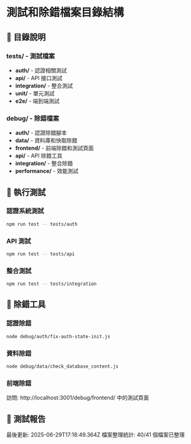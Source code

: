# 測試和除錯檔案目錄結構

## 📂 目錄說明

### tests/ - 測試檔案
- **auth/** - 認證相關測試
- **api/** - API 接口測試  
- **integration/** - 整合測試
- **unit/** - 單元測試
- **e2e/** - 端到端測試

### debug/ - 除錯檔案
- **auth/** - 認證除錯腳本
- **data/** - 資料庫和快取除錯
- **frontend/** - 前端除錯和測試頁面
- **api/** - API 除錯工具
- **integration/** - 整合除錯
- **performance/** - 效能測試

## 🧪 執行測試

### 認證系統測試
```bash
npm run test -- tests/auth
```

### API 測試  
```bash
npm run test -- tests/api
```

### 整合測試
```bash
npm run test -- tests/integration
```

## 🔧 除錯工具

### 認證除錯
```bash
node debug/auth/fix-auth-state-init.js
```

### 資料除錯
```bash
node debug/data/check_database_content.js
```

### 前端除錯
訪問: http://localhost:3001/debug/frontend/ 中的測試頁面

## 📝 測試報告

最後更新: 2025-06-29T17:18:49.364Z
檔案整理統計: 40/41 個檔案已整理
